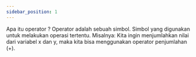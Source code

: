 ```yaml
---
sidebar_position: 1
---
```


Apa itu operator ?
Operator adalah sebuah simbol. Simbol yang digunakan untuk melakukan operasi
tertentu. Misalnya: Kita ingin menjumlahkan nilai dari variabel x dan y, maka kita bisa
menggunakan operator penjumlahan (+).